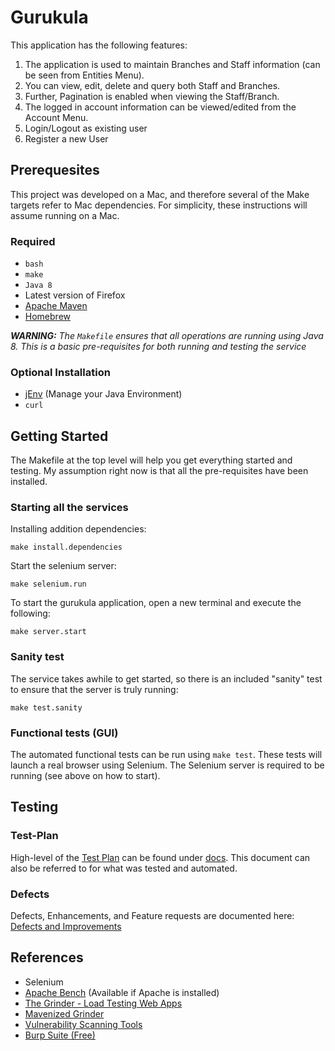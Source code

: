 # Gurukula

This application has the following features:

1. The application is used to maintain Branches and Staff information (can be seen from Entities Menu). 
2. You can view, edit, delete and query both Staff and Branches. 
3. Further, Pagination is enabled when viewing the Staff/Branch. 
4. The logged in account information can be viewed/edited from the Account Menu. 
5. Login/Logout as existing user
6. Register a new User

## Prerequesites

This project was developed on a Mac, and therefore several of the Make targets refer to Mac dependencies. For simplicity, these instructions will assume running on a Mac.

### Required

* `bash`
* `make`
* `Java 8`
* Latest version of Firefox
* [Apache Maven](https://maven.apache.org/)
* [Homebrew](http://brew.sh/)

_**WARNING:**_ _The `Makefile` ensures that all operations are running using Java 8. This is a basic pre-requisites for both running and testing the service_

### Optional Installation

* [jEnv](http://www.jenv.be/) (Manage your Java Environment)
* `curl`

## Getting Started

The Makefile at the top level will help you get everything started and testing. My assumption right now is that all the pre-requisites have been installed.

### Starting all the services

Installing addition dependencies:

	make install.dependencies
	
Start the selenium server:

	make selenium.run
	
To start the gurukula application, open a new terminal and execute the following:

	make server.start
	
### Sanity test

The service takes awhile to get started, so there is an included "sanity" test to ensure that the server is truly running:

	make test.sanity
	
### Functional tests (GUI)

The automated functional tests can be run using `make test`. These tests will launch a real browser using Selenium. The Selenium server is required to be running (see above on how to start).


## Testing

### Test-Plan

High-level of the [Test Plan](https://github.com/gradeawarrior/gurukula/blob/master/docs/README.md) can be found under [docs](https://github.com/gradeawarrior/gurukula/blob/master/docs). This document can also be referred to for what was tested and automated.

### Defects

Defects, Enhancements, and Feature requests are documented here: [Defects and Improvements](https://github.com/gradeawarrior/gurukula/blob/master/docs/Issues.md)

## References

* Selenium
* [Apache Bench](http://httpd.apache.org/docs/2.4/programs/ab.html) (Available if Apache is installed)
* [The Grinder - Load Testing Web Apps](https://www.credera.com/blog/technology-insights/java/the-grinder-load-testing-web-applications/)
* [Mavenized Grinder](https://github.com/gradeawarrior/mavenized-grinder)
* [Vulnerability Scanning Tools](https://www.owasp.org/index.php/Category:Vulnerability_Scanning_Tools)
* [Burp Suite (Free)](http://www.portswigger.net/)